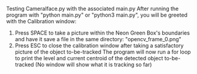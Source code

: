 Testing CameraIface.py with the associated main.py
After running the program with "python main.py" or "python3 main.py", you will be greeted with the Calibration window:
1. Press SPACE to take a picture within the Neon Green Box's boundaries and have it save a file in the same directory: "opencv_frame_0.png"
2. Press ESC to close the calibration window after taking a satisfactory picture of the object to-be-tracked
The program will now run a for loop to print the level and current centroid of the detected object to-be-tracked (No window will show what it is tracking so far)
